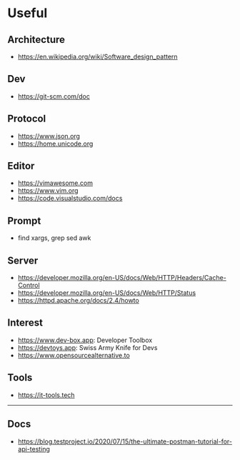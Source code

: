 # Useful 

## Architecture
* https://en.wikipedia.org/wiki/Software_design_pattern

## Dev
* https://git-scm.com/doc

## Protocol
* https://www.json.org
* https://home.unicode.org

## Editor
* https://vimawesome.com
* https://www.vim.org
* https://code.visualstudio.com/docs

## Prompt
- find xargs, grep sed awk

## Server
* https://developer.mozilla.org/en-US/docs/Web/HTTP/Headers/Cache-Control
* https://developer.mozilla.org/en-US/docs/Web/HTTP/Status
* https://httpd.apache.org/docs/2.4/howto

## Interest
- https://www.dev-box.app: Developer Toolbox
- https://devtoys.app: Swiss Army Knife for Devs
- https://www.opensourcealternative.to

## Tools
* https://it-tools.tech

---
## Docs
* https://blog.testproject.io/2020/07/15/the-ultimate-postman-tutorial-for-api-testing
